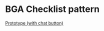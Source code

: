 # BGA Checklist pattern

[Prototype (with chat button)](https://ausgov.github.io/bga-checklist-handover/checklist-demo-chat)

